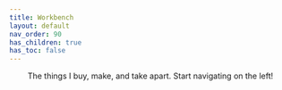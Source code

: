 ```yaml
---
title: Workbench
layout: default
nav_order: 90
has_children: true
has_toc: false
---
```


<center>The things I buy, make, and take apart. Start navigating on the left!</center>